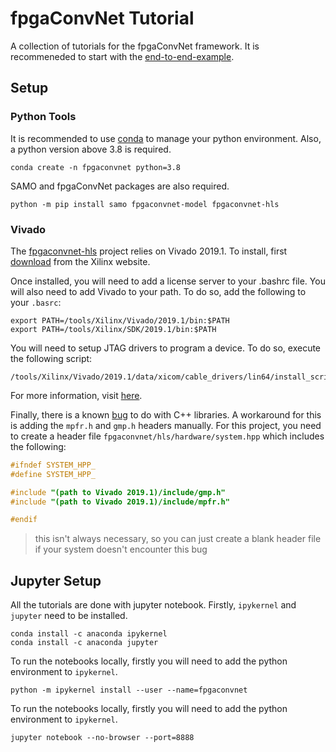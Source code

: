 # fpgaConvNet Tutorial

A collection of tutorials for the fpgaConvNet framework. It is recommeneded to
start with the [end-to-end-example](end-to-end-example.ipynb).

## Setup

### Python Tools

It is recommended to use
[conda](https://docs.conda.io/en/latest/miniconda.html#installing) to manage
your python environment. Also, a python version above 3.8 is required.

```
conda create -n fpgaconvnet python=3.8
```

SAMO and fpgaConvNet packages are also required.

```
python -m pip install samo fpgaconvnet-model fpgaconvnet-hls
```

### Vivado

The [fpgaconvnet-hls](https://github.com/AlexMontgomerie/fpgaconvnet-hls)
project relies on Vivado 2019.1. To install, first [download](https://www.xilinx.com/support/download/index.html/content/xilinx/en/downloadNav/vivado-design-tools/2019-1.html)
from the Xilinx website.

Once installed, you will need to add a license server to your .bashrc file. You
will also need to add Vivado to your path. To do so, add the following to your
`.basrc`:

```
export PATH=/tools/Xilinx/Vivado/2019.1/bin:$PATH
export PATH=/tools/Xilinx/SDK/2019.1/bin:$PATH
```


You will need to setup JTAG drivers to program a device. To do so, execute the
following script:

```
/tools/Xilinx/Vivado/2019.1/data/xicom/cable_drivers/lin64/install_script/install_drivers/install_drivers
```

For more information, visit [here](https://www.xilinx.com/support/answers/59128.html).

Finally, there is a known
[bug](http://svn.clifford.at/handicraft/2017/vivadobugs/vivadobug04.txt) to do
with C++ libraries. A workaround for this is adding the `mpfr.h` and `gmp.h`
headers manually. For this project, you need to create a header file
`fpgaconvnet/hls/hardware/system.hpp` which includes the following:

```C
#ifndef SYSTEM_HPP_
#define SYSTEM_HPP_

#include "(path to Vivado 2019.1)/include/gmp.h"
#include "(path to Vivado 2019.1)/include/mpfr.h"

#endif
```

> this isn't always necessary, so you can just create a blank header file if
your system doesn't encounter this bug

## Jupyter Setup

All the tutorials are done with jupyter notebook. Firstly, `ipykernel` and
`jupyter` need to be installed.

```
conda install -c anaconda ipykernel
conda install -c anaconda jupyter
```

To run the notebooks locally, firstly you will need to add the python
environment to `ipykernel`.

```
python -m ipykernel install --user --name=fpgaconvnet
```

To run the notebooks locally, firstly you will need to add the python
environment to `ipykernel`.

```
jupyter notebook --no-browser --port=8888
```


